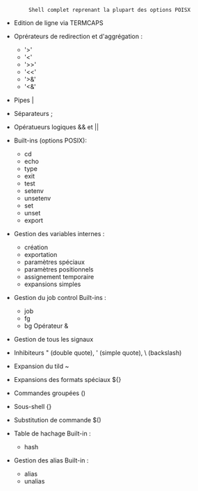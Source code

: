             Shell complet reprenant la plupart des options POISX


* Edition de ligne via TERMCAPS

* Oprérateurs de redirection et d'aggrégation :
  - '>'
  - '<'
  - '>>'
  - '<<'
  - '>&'
  - '<&'
  
* Pipes |

* Séparateurs ;

* Opératueurs logiques && et ||

* Built-ins (options POSIX):
  - cd
  - echo
  - type
  - exit
  - test
  - setenv
  - unsetenv
  - set
  - unset
  - export

* Gestion des variables internes :
  - création
  - exportation
  - paramètres spéciaux
  - paramètres positionnels
  - assignement temporaire
  - expansions simples
  
* Gestion du job control
 Built-ins :
    - job
    - fg
    - bg
 Opérateur &
  
* Gestion de tous les signaux

* Inhibiteurs " (double quote), ' (simple quote), \ (backslash)

* Expansion du tild ~

* Expansions des formats spéciaux ${}

* Commandes groupées ()

* Sous-shell {}

* Substitution de commande $()

* Table de hachage
 Built-in :
    - hash
    
* Gestion des alias
 Built-in :
    - alias
    - unalias
